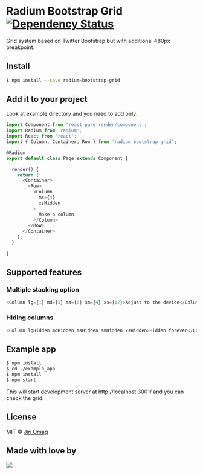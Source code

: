 # Radium Bootstrap Grid [![Dependency Status](https://dependencyci.com/github/blueberryapps/radium-bootstrap-grid/badge)](https://dependencyci.com/github/blueberryapps/radium-bootstrap-grid)

Grid system based on Twitter Bootstrap but with additional 480px breakpoint.

## Install

```sh
$ npm install --save radium-bootstrap-grid
```

## Add it to your project

Look at example directory and you need to add only:

```js
import Component from 'react-pure-render/component';
import Radium from 'radium';
import React from 'react';
import { Column, Container, Row } from 'radium-bootstrap-grid';

@Radium
export default class Page extends Component {

  render() {
    return (
      <Container>
        <Row>
          <Column
            ms={4}
            xsHidden
          >
            Make a column
          </Column>
        </Row>
      </Container>
    );
  }

}
```

## Supported features

### Multiple stacking option
```js
<Column lg={1} md={3} ms={6} sm={4} xs={12}>Adjust to the device</Column>
```

### Hiding columns
```js
<Column lgHidden mdHidden msHidden smHidden xsHidden>Hidden forever</Column>
```

## Example app

```sh
$ npm install
$ cd ./example_app
$ npm install
$ npm start
```
This will start development server at http://localhost:3001/ and you can check the grid.

## License

MIT © [Jiri Orsag](https://github.com/geoRG77)

## Made with love by
[![](https://camo.githubusercontent.com/d88ee6842f3ff2be96d11488aa0d878793aa67cd/68747470733a2f2f7777772e676f6f676c652e636f6d2f612f626c75656265727279617070732e636f6d2f696d616765732f6c6f676f2e676966)](https://www.blueberry.io)
